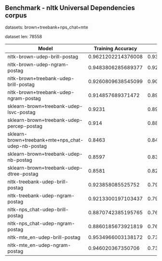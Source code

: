 

## Benchmark - nltk Universal Dependencies corpus

datasets: brown+treebank+nps_chat+mte

dataset len: 78558


| Model | Training Accuracy | Accuracy 	|
|-------|----------|----------|
| nltk-brown-udep-brill-postag | 0.9621202214376008  | 0.9378531707666165 |
| nltk-brown-udep-ngram-postag | 0.9483806285689377  | 0.9265874881253237 |
| nltk-brown+treebank-udep-brill-postag | 0.9260809638545099  | 0.9063426558020686 |
| nltk-brown+treebank-udep-ngram-postag | 0.914857689371472  | 0.8957456033879135 |
| sklearn-brown+treebank-udep-lsvc-postag | 0.9231  | 0.8939 |
| sklearn-brown+treebank-udep-percep-postag | 0.914  | 0.8882 |
| sklearn-brown+treebank+mte+nps_chat-udep-nb-postag | 0.8463  | 0.8468 |
| sklearn-brown+treebank-udep-nb-postag | 0.8597  | 0.8364 |
| sklearn-brown+treebank-udep-dtree-postag | 0.8581  | 0.825 |
| nltk-treebank-udep-brill-postag | 0.923858085525752  | 0.794122929736996 |
| nltk-treebank-udep-ngram-postag | 0.9213300197103437  | 0.7920994989132127 |
| nltk-nps_chat-udep-brill-postag | 0.8870742385195765  | 0.7652237911684682 |
| nltk-nps_chat-udep-ngram-postag | 0.8860185673921819  | 0.7651178487085544 |
| nltk-mte_en-udep-brill-postag | 0.9534966003138172  | 0.7349558198893988 |
| nltk-mte_en-udep-ngram-postag | 0.946020367350706  | 0.7331961928068578 |